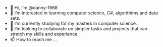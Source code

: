 - 👋 Hi, I’m @danny-1988
- 👀 I’m interested in learning computer science, C#, algorithims and data sets.
- 🌱 I’m currently studying for my masters in computer science.
- 💞️ I’m looking to collaborate on simpler tasks and projects that can stretch my skills and experience.
- 📫 How to reach me ...

<!---
danny-1988/danny-1988 is a ✨ special ✨ repository because its `README.md` (this file) appears on your GitHub profile.
You can click the Preview link to take a look at your changes.
--->
